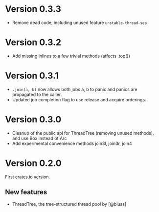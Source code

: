 Version 0.3.3
=============

- Remove dead code, including unused feature `unstable-thread-sea`

Version 0.3.2
=============

- Add missing inlines to a few trivial methods (affects .top())

Version 0.3.1
=============

- `.join(a, b)` now allows both jobs a, b to panic and panics are propagated to
  the caller.
- Updated job completion flag to use release and acquire orderings.

Version 0.3.0
=============

- Cleanup of the public api for ThreadTree (removing unused methods), and use
  Box instead of Arc
- Add experimental convenience methods join3l, join3r, join4

Version 0.2.0
=============

First crates.io version.

New features
------------

- ThreadTree, the tree-structured thread pool by [@bluss]
